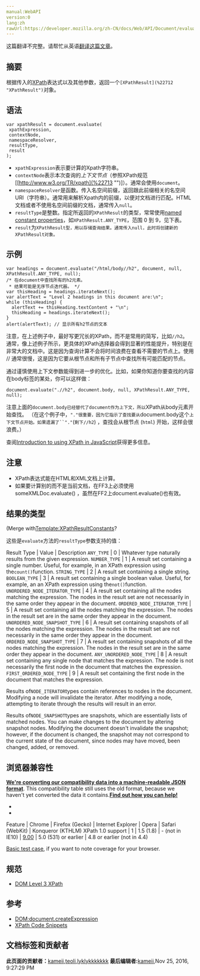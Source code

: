 ```yaml
---
manual:WebAPI
version:0
lang:zh
rawUrl:https://developer.mozilla.org/zh-CN/docs/Web/API/Document/evaluate
---
```




这篇翻译不完整。请帮忙从英语[翻译这篇文章](%22710 "")。





## 摘要<a name="摘要"></a>


根据传入的[XPath](%22711 "XPath")表达式以及其他参数，返回一个`[XPathResult](%22712 "XPathResult")`对象。


## 语法<a name="Syntax"></a>

```
var xpathResult = document.evaluate(
 xpathExpression, 
 contextNode, 
 namespaceResolver, 
 resultType, 
 result
);
```

* `xpathExpression`表示要计算的Xpath字符串。
* `contextNode`表示本次查询的<em>上下文节点</em>（参照XPath规范 [[http://www.w3.org/TR/xpath](%22713 "")]）。通常会使用`document`。
* `namespaceResolver`是函数。传入名空间前缀，返回跟此前缀相关的名空间URI（字符串）。通常用来解析Xpath内的前缀，以便对文档进行匹配。HTML文档或者不使用名空间前缀的文档，通常传入`null`。
* `resultType`是整数。指定所返回的`XPathResult`的类型，常常使用[named constant properties](%22714 "")，如`XPathResult.ANY_TYPE`，范围 0 到 9，见下表。
* `result`为`XPathResult型，用以存储查询结果。通常传入null，此时将创建新的XPathResult对象。`

## 示例<a name="Example"></a>

```
var headings = document.evaluate("/html/body//h2", document, null, XPathResult.ANY_TYPE, null); 
/* 在document中查找所有的h2元素。  
 * 结果可能是无序节点迭代器。 */
var thisHeading = headings.iterateNext(); 
var alertText = "Level 2 headings in this document are:\n";
while (thisHeading) {
  alertText += thisHeading.textContent + "\n";
  thisHeading = headings.iterateNext();
}
alert(alertText); // 显示所有h2节点的文本
```


注意，在上述例子中，最好写更冗长的XPath，而不是常用的简写，比如`//h2`。 通常，像上述例子所示，更具体的XPath选择器会得到显著的性能提升，特别是在非常大的文档中。这是因为查询计算不会将时间浪费在查看不需要的节点上。使用 // 通常很慢，这是因为它要从根节点和所有子节点中查找所有可能匹配的节点。



通过谨慎使用上下文参数能得到进一步的优化。比如，如果你知道你要查找的内容在body标签的某处，你可以这样做：


```
document.evaluate(".//h2", document.body, null, XPathResult.ANY_TYPE, null);
```


注意上面的`document.body已经替代了document作为上下文，所以`XPath从body元素开始查找。 （在这个例子中，`"."很重要，因为它指示了查找要从`document.body这个`上下文节点开始。如果遗漏了``"."`(`剩下//h2`) ，查找会从根节点 (`html`) 开始，这样会很浪费。）



查阅[Introduction to using XPath in JavaScript](%22715 "Introduction to using XPath in JavaScript")获得更多信息。


## 注意<a name="Notes"></a>

* XPath表达式能在HTML和XML文档上计算。
* 如果要计算别的而不是当前文档，在FF3上必须使用someXMLDoc.evaluate() ，虽然在FF2上document.evaluate()也有效。

## 结果的类型<a name="Result_types"></a>


(Merge with[Template:XPathResultConstants](%22716 "Template:XPathResultConstants")?



这些是`evaluate`方法的`resultType`参数支持的值：

Result Type | Value | Description 
`ANY_TYPE` | 0 | Whatever type naturally results from the given expression. 
`NUMBER_TYPE` | 1 | A result set containing a single number. Useful, for example, in an XPath expression using the`count()`function. 
`STRING_TYPE` | 2 | A result set containing a single string. 
`BOOLEAN_TYPE` | 3 | A result set containing a single boolean value. Useful, for example, an an XPath expression using the`not()`function. 
`UNORDERED_NODE_ITERATOR_TYPE` | 4 | A result set containing all the nodes matching the expression. The nodes in the result set are not necessarily in the same order they appear in the document. 
`ORDERED_NODE_ITERATOR_TYPE` | 5 | A result set containing all the nodes matching the expression. The nodes in the result set are in the same order they appear in the document. 
`UNORDERED_NODE_SNAPSHOT_TYPE` | 6 | A result set containing snapshots of all the nodes matching the expression. The nodes in the result set are not necessarily in the same order they appear in the document. 
`ORDERED_NODE_SNAPSHOT_TYPE` | 7 | A result set containing snapshots of all the nodes matching the expression. The nodes in the result set are in the same order they appear in the document. 
`ANY_UNORDERED_NODE_TYPE` | 8 | A result set containing any single node that matches the expression. The node is not necessarily the first node in the document that matches the expression. 
`FIRST_ORDERED_NODE_TYPE` | 9 | A result set containing the first node in the document that matches the expression. 



Results of`NODE_ITERATOR`types contain references to nodes in the document. Modifying a node will invalidate the iterator. After modifying a node, attempting to iterate through the results will result in an error.



Results of`NODE_SNAPSHOT`types are snapshots, which are essentially lists of matched nodes. You can make changes to the document by altering snapshot nodes. Modifying the document doesn&#39;t invalidate the snapshot; however, if the document is changed, the snapshot may not correspond to the current state of the document, since nodes may have moved, been changed, added, or removed.


## 浏览器兼容性<a name="浏览器兼容性"></a>


**[We&#39;re converting our compatibility data into a machine-readable JSON format](%3344 "")**. This compatibility table still uses the old format, because we haven&#39;t yet converted the data it contains.**[Find out how you can help!](%3392 "")**


* 
* 
Feature | Chrome | Firefox (Gecko) | Internet Explorer | Opera | Safari (WebKit) | Konqueror (KTHLM) 
XPath 1.0 support | 1 | 1.5 (1.8) | - (not in IE10) | [9.00](%22717 "http://www.opera.com/docs/history/#o90") | 5.0 (531) or earlier | 4.8 or earlier (not in 4.4) 





[Basic test case](%22718 ""), if you want to note coverage for your browser.


## 规范<a name="Specification"></a>

* [DOM Level 3 XPath](%22719 "")

## 参考<a name="参考"></a>

* [DOM:document.createExpression](%22720 "DOM/document.createExpression")
* [XPath Code Snippets](%22721 "Code_snippets/XPath")



## 文档标签和贡献者
**此页面的贡献者：**[kameii](%4517 ""),[teoli](%160 ""),[lyklykkkkkkk](%22722 "")
**最后编辑者:**[kameii](%4517 ""),<time>Nov 25, 2016, 9:27:29 PM</time>


